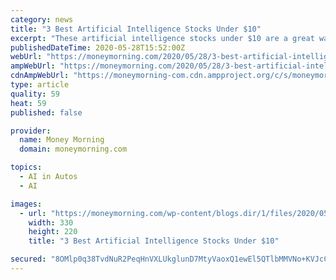 ```yaml
---
category: news
title: "3 Best Artificial Intelligence Stocks Under $10"
excerpt: "These artificial intelligence stocks under $10 are a great way to capitalize on a $13 trillion industry. You could earn as much as 79% this year"
publishedDateTime: 2020-05-28T15:52:00Z
webUrl: "https://moneymorning.com/2020/05/28/3-best-artificial-intelligence-stocks-under-10/"
ampWebUrl: "https://moneymorning.com/2020/05/28/3-best-artificial-intelligence-stocks-under-10/amp/"
cdnAmpWebUrl: "https://moneymorning-com.cdn.ampproject.org/c/s/moneymorning.com/2020/05/28/3-best-artificial-intelligence-stocks-under-10/amp/"
type: article
quality: 59
heat: 59
published: false

provider:
  name: Money Morning
  domain: moneymorning.com

topics:
  - AI in Autos
  - AI

images:
  - url: "https://moneymorning.com/wp-content/blogs.dir/1/files/2020/05/robot-blackboard.jpg"
    width: 330
    height: 220
    title: "3 Best Artificial Intelligence Stocks Under $10"

secured: "8OMlp0q38TvdNuR2PeqHnVXLUkglunD7MtyVaoxQ1ewEl5QTlbMMVNo+KVJcChOaK2YlwuwK0geqoiLcKW89m0WMizkht3ZihU6CEU15PakvN9vO8lOfG+c/mlZmFNWG8gjxLu814xuSZfpYsCy/dc8oHuhd/dKR/FA74eawN6/VCkOlrBMbf1xzB2nsq5QFc1RcBkVLYxxzEGJ0Ju2mLmVwi4jPieb6yD2Riyh7Yo/yFpnrP1Fh1cXzHWa1JOwBXGzD0IVWVfj9tGEXPTm0lm/N+FsLHpaQfs2GUY5Kod75uNg/0/PrCLZBmGjRJfIy;kshlXPnUOoIM1anJSql40w=="
---
```


